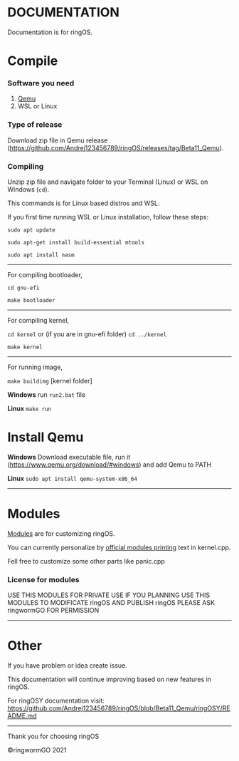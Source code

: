# DOCUMENTATION
Documentation is for ringOS.

# Compile
### Software you need
1. [Qemu](#install-qemu)
2. WSL or Linux

### Type of release
Download zip file in Qemu release (https://github.com/Andrej123456789/ringOS/releases/tag/Beta11_Qemu).

### Compiling
Unzip zip file and navigate folder to your Terminal (Linux) or WSL on Windows (`cd`).

This commands is for Linux based distros and WSL.

If you first time running WSL or Linux installation, follow these steps:

`sudo apt update`

`sudo apt-get install build-essential mtools`

`sudo apt install nasm`
___________________________________________________________________

For compiling bootloader,

`cd gnu-efi`

`make bootloader`

________________________________________________________________

For compiling kernel,

`cd kernel` or (if you are in gnu-efi folder) `cd ../kernel`

`make kernel`

______________________________________________________________

For running image,

`make buildimg` [kernel folder]

**Windows** run `run2.bat` file

**Linux** `make run`


# Install Qemu

**Windows** Download executable file, run it (https://www.qemu.org/download/#windows) and add Qemu to PATH

**Linux** `sudo apt install qemu-system-x86_64`

___

# Modules
[Modules](https://github.com/Andrej123456789/ringOS/blob/main/UEFI%20version/kernel/Info.txt) are for customizing ringOS.

You can currently personalize by [official modules printing](https://github.com/Andrej123456789/ringOS/blob/main/UEFI%20version/kernel/Info.txt) text in kernel.cpp.

Fell free to customize some other parts like panic.cpp

### License for modules
USE THIS MODULES FOR PRIVATE USE
IF YOU PLANNING USE THIS MODULES TO MODIFICATE ringOS AND PUBLISH ringOS PLEASE ASK ringwormGO FOR PERMISSION
___

# Other

If you have problem or idea create issue.

This documentation will continue improving based on new features in ringOS.

For ringOSY documentation visit: https://github.com/Andrej123456789/ringOS/blob/Beta11_Qemu/ringOSY/README.md
____

Thank you for choosing ringOS

©ringwormGO 2021
